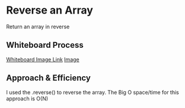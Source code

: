 # Reverse an Array

Return an array in reverse

## Whiteboard Process

[Whiteboard Image Link](https://klanstovall823065.invisionapp.com/freehand/ReverseArray-NA3W5aNl6)
[Image](./ReverseArray.png)

## Approach & Efficiency

I used the .reverse() to reverse the array. The Big O space/time for this approach is O(N)

